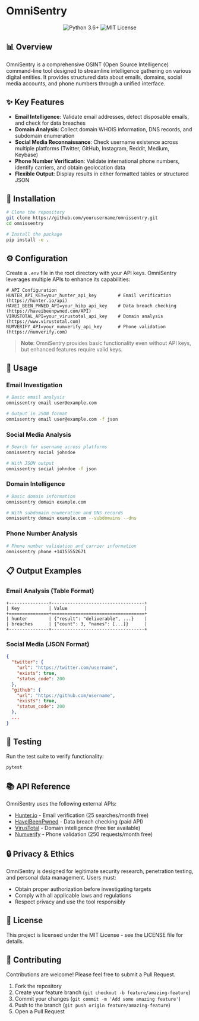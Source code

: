 # OmniSentry

<div align="center">
    <img src="https://img.shields.io/badge/Python-3.6+-blue.svg" alt="Python 3.6+">
    <img src="https://img.shields.io/badge/License-MIT-green.svg" alt="MIT License">
</div>

## 📊 Overview

OmniSentry is a comprehensive OSINT (Open Source Intelligence) command-line tool designed to streamline intelligence gathering on various digital entities. It provides structured data about emails, domains, social media accounts, and phone numbers through a unified interface.

## ✨ Key Features

- **Email Intelligence**: Validate email addresses, detect disposable emails, and check for data breaches
- **Domain Analysis**: Collect domain WHOIS information, DNS records, and subdomain enumeration
- **Social Media Reconnaissance**: Check username existence across multiple platforms (Twitter, GitHub, Instagram, Reddit, Medium, Keybase)
- **Phone Number Verification**: Validate international phone numbers, identify carriers, and obtain geolocation data
- **Flexible Output**: Display results in either formatted tables or structured JSON

## 🚀 Installation

```bash
# Clone the repository
git clone https://github.com/yourusername/omnissentry.git
cd omnissentry

# Install the package
pip install -e .
```

## ⚙️ Configuration

Create a `.env` file in the root directory with your API keys. OmniSentry leverages multiple APIs to enhance its capabilities:

```
# API Configuration
HUNTER_API_KEY=your_hunter_api_key        # Email verification (https://hunter.io/api)
HAVEI_BEEN_PWNED_API=your_hibp_api_key    # Data breach checking (https://haveibeenpwned.com/API)
VIRUSTOTAL_API=your_virustotal_api_key    # Domain analysis (https://www.virustotal.com)
NUMVERIFY_API=your_numverify_api_key      # Phone validation (https://numverify.com)
```

> **Note**: OmniSentry provides basic functionality even without API keys, but enhanced features require valid keys.

## 📖 Usage

### Email Investigation

```bash
# Basic email analysis
omnissentry email user@example.com

# Output in JSON format
omnissentry email user@example.com -f json
```

### Social Media Analysis

```bash
# Search for username across platforms
omnissentry social johndoe

# With JSON output
omnissentry social johndoe -f json
```

### Domain Intelligence

```bash
# Basic domain information
omnissentry domain example.com

# With subdomain enumeration and DNS records
omnissentry domain example.com --subdomains --dns
```

### Phone Number Analysis

```bash
# Phone number validation and carrier information
omnissentry phone +14155552671
```

## 📋 Output Examples

### Email Analysis (Table Format)
```
+---------------+-----------------------------------+
| Key           | Value                             |
+===============+===================================+
| hunter        | {"result": "deliverable", ...}    |
| breaches      | {"count": 3, "names": [...]}      |
+---------------+-----------------------------------+
```

### Social Media (JSON Format)
```json
{
  "twitter": {
    "url": "https://twitter.com/username",
    "exists": true,
    "status_code": 200
  },
  "github": {
    "url": "https://github.com/username",
    "exists": true,
    "status_code": 200
  },
  ...
}
```

## 🧪 Testing

Run the test suite to verify functionality:

```bash
pytest
```

## 📚 API Reference

OmniSentry uses the following external APIs:

- [Hunter.io](https://hunter.io/api) - Email verification (25 searches/month free)
- [HaveIBeenPwned](https://haveibeenpwned.com/API) - Data breach checking (paid API)
- [VirusTotal](https://developers.virustotal.com) - Domain intelligence (free tier available)
- [Numverify](https://numverify.com/) - Phone validation (250 requests/month free)

## 🔒 Privacy & Ethics

OmniSentry is designed for legitimate security research, penetration testing, and personal data management. Users must:

- Obtain proper authorization before investigating targets
- Comply with all applicable laws and regulations
- Respect privacy and use the tool responsibly

## 📄 License

This project is licensed under the MIT License - see the LICENSE file for details.

## 🤝 Contributing

Contributions are welcome! Please feel free to submit a Pull Request.

1. Fork the repository
2. Create your feature branch (`git checkout -b feature/amazing-feature`)
3. Commit your changes (`git commit -m 'Add some amazing feature'`)
4. Push to the branch (`git push origin feature/amazing-feature`)
5. Open a Pull Request
